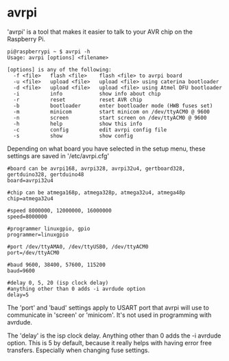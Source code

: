 avrpi
=====

'avrpi' is a tool that makes it easier to talk to your AVR chip on the Raspberry Pi.

	pi@raspberrypi ~ $ avrpi -h
	Usage: avrpi [options] <filename>

	[options] is any of the following:
	  -f <file>   flash <file>    flash <file> to avrpi board
	  -u <file>   upload <file>   upload <file> using caterina bootloader
	  -d <file>   upload <file>   upload <file> using Atmel DFU bootloader
	  -i          info            show info about chip
	  -r          reset           reset AVR chip
	  -b          bootloader      enter bootloader mode (HWB fuses set)
	  -m          minicom         start minicom on /dev/ttyACM0 @ 9600
	  -n          screen          start screen on /dev/ttyACM0 @ 9600
	  -h          help            show this info
	  -c          config          edit avrpi config file
	  -s          show            show config

Depending on what board you have selected in the setup menu, these settings are saved in '/etc/avrpi.cfg'

	#board can be avrpi168, avrpi328, avrpi32u4, gertboard328, gertduino328, gertduino48
	board=avrpi32u4

	#chip can be atmega168p, atmega328p, atmega32u4, atmega48p
	chip=atmega32u4

	#speed 8000000, 12000000, 16000000
	speed=8000000

	#programmer linuxgpio, gpio
	programmer=linuxgpio

	#port /dev/ttyAMA0, /dev/ttyUSB0, /dev/ttyACM0
	port=/dev/ttyACM0

	#baud 9600, 38400, 57600, 115200 
	baud=9600

	#delay 0, 5, 20 (isp clock delay)
	#anything other than 0 adds -i avrdude option
	delay=5

The 'port' and 'baud' settings apply to USART port that avrpi will use to communicate in 'screen' or 'minicom'. It's not used in programming with avrdude.

The 'delay' is the isp clock delay. Anything other than 0 adds the -i avrdude option. This is 5 by default, because it really helps with having error free transfers. Especially when changing fuse settings.
